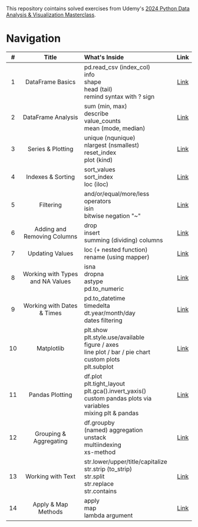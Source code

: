 This repository cointains solved exercises from Udemy's [2024 Python Data Analysis & Visualization Masterclass](https://www.udemy.com/course/python-data-analysis-visualization/).

# Navigation

| # | Title | What's Inside | Link |
|:-:|:-----:|:--------------|:----:|
|1|DataFrame Basics|pd.read_csv (index_col) <br/> info <br/> shape <br/> head (tail) <br/> remind syntax with ? sign <br/>|[Link](https://github.com/rhrytsenko/python-data-analysis-learning/blob/main/files/%201.%20DataFrame%20Basics.ipynb)|
|2|DataFrame Analysis|sum (min, max) <br/> describe <br/> value_counts <br/> mean (mode, median) <br/>|[Link](https://github.com/rhrytsenko/python-data-analysis-learning/blob/main/files/%202.%20DF%20Analysis.ipynb)|
|3|Series & Plotting|unique (nqunique) <br/> nlargest (nsmallest) <br/> reset_index <br/> plot (kind)|[Link](https://github.com/rhrytsenko/python-data-analysis-learning/blob/main/files/%203.%20Series%20%26%20Plotting.ipynb)|
|4|Indexes & Sorting|sort_values <br/> sort_index <br/> loc (iloc)|[Link](https://github.com/rhrytsenko/python-data-analysis-learning/blob/main/files/%204.%20Indexes%20%26%20Sorting.ipynb)|
|5|Filtering|and/or/equal/more/less operators <br/> isin <br/> bitwise negation "~"|[Link](https://github.com/rhrytsenko/python-data-analysis-learning/blob/main/files/%205.%20Filtering.ipynb)|
|6|Adding and Removing Columns|drop <br/> insert <br/> summing (dividing) columns|[Link](https://github.com/rhrytsenko/python-data-analysis-learning/blob/main/files/%206.%20Adding%20and%20Removing%20Columns.ipynb)|
|7|Updating Values|loc (+ nested function) <br/> rename (using mapper) <br/>|[Link](https://github.com/rhrytsenko/python-data-analysis-learning/blob/main/files/%207.%20Updating%20Values.ipynb)|
|8|Working with Types and NA Values|isna <br/> dropna <br/> astype <br/> pd.to_numeric|[Link](https://github.com/rhrytsenko/python-data-analysis-learning/blob/main/files/%208.%20Working%20with%20Types%20and%20NA%20Values.ipynb)|
|9|Working with Dates & Times|pd.to_datetime <br/> timedelta <br/> dt.year/month/day <br/> dates filtering|[Link](https://github.com/rhrytsenko/python-data-analysis-learning/blob/main/files/%209.%20Working%20with%20Dates%20%26%20Times.ipynb)|
|10|Matplotlib|plt.show <br/> plt.style.use/available <br/> figure / axes <br/> line plot / bar / pie chart <br/> custom plots <br/> plt.subplot|[Link](https://github.com/rhrytsenko/python-data-analysis-learning/blob/main/files/10.%20Matplotlib.ipynb)|
|11|Pandas Plotting|df.plot <br/> plt.tight_layout <br/> plt.gca().invert_yaxis() <br/> custom pandas plots via variables <br/> mixing plt & pandas|[Link](https://github.com/rhrytsenko/python-data-analysis-learning/blob/main/files/11.%20Pandas%20Plotting.ipynb)|
|12|Grouping & Aggregating|df.groupby <br/> (named) aggregation <br/> unstack <br/> multiindexing <br/> xs-method|[Link](https://github.com/rhrytsenko/python-data-analysis-learning/blob/main/files/12.%20Grouping%20%26%20Aggregating.ipynb)|
|13|Working with Text|str.lower/upper/title/capitalize <br/> str.strip (to_strip) <br/> str.split <br/> str.replace <br/> str.contains|[Link](https://github.com/rhrytsenko/python-data-analysis-learning/blob/main/files/13.%20Working%20with%20Text.ipynb)|
|14|Apply & Map Methods|apply <br/> map <br/> lambda argument|[Link](https://github.com/rhrytsenko/python-data-analysis-learning/blob/main/files/14.%20Apply%20%26%20Map%20Methods.ipynb)|
